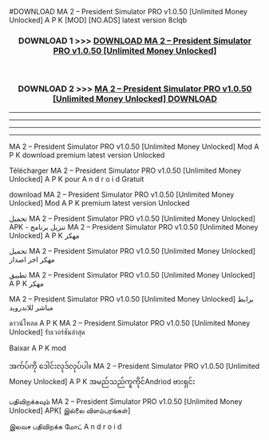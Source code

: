 #DOWNLOAD MA 2 – President Simulator PRO v1.0.50  [Unlimited Money Unlocked] A P K [MOD] [NO.ADS] latest version 8clqb



<div align="center">

<h3>DOWNLOAD 1 >>> <a href="https://teeasianyam.web.app?sq=MA 2 – President Simulator PRO v1.0.50  [Unlimited Money Unlocked]">DOWNLOAD MA 2 – President Simulator PRO v1.0.50  [Unlimited Money Unlocked] </a></h3><br>

<h3>DOWNLOAD 2 >>> <a href="https://teeasianyam.web.app?sq=MA 2 – President Simulator PRO v1.0.50  [Unlimited Money Unlocked] ">MA 2 – President Simulator PRO v1.0.50  [Unlimited Money Unlocked]  DOWNLOAD </a></h3>

</div>


----------------------------------------------------------

----------------------------------------------------------

----------------------------------------------------------

----------------------------------------------------------


MA 2 – President Simulator PRO v1.0.50  [Unlimited Money Unlocked]  Mod A P K download premium latest version Unlocked

Télécharger MA 2 – President Simulator PRO v1.0.50  [Unlimited Money Unlocked]  A P K pour A n d r o i d Gratuit

download MA 2 – President Simulator PRO v1.0.50  [Unlimited Money Unlocked]  Mod A P K premium latest version Unlocked

تحميل MA 2 – President Simulator PRO v1.0.50  [Unlimited Money Unlocked]  APK - تنزيل برنامج MA 2 – President Simulator PRO v1.0.50  [Unlimited Money Unlocked]  A P K مهكر

تحميل MA 2 – President Simulator PRO v1.0.50  [Unlimited Money Unlocked]  مهكر اخر اصدار

تطبيق MA 2 – President Simulator PRO v1.0.50  [Unlimited Money Unlocked]  A P K مهكر

MA 2 – President Simulator PRO v1.0.50  [Unlimited Money Unlocked]  برابط مباشر للاندرويد

ดาวน์โหลด A P K MA 2 – President Simulator PRO v1.0.50  [Unlimited Money Unlocked]  รับเวอร์ชันล่าสุด

Baixar A P K mod

အက်ပ်ကို ဒေါင်းလုဒ်လုပ်ပါ။ MA 2 – President Simulator PRO v1.0.50  [Unlimited Money Unlocked]  A P K အမည်သည်ကူကိုင်Andriod ဗားရှင်း

பதிவிறக்கவும் MA 2 – President Simulator PRO v1.0.50  [Unlimited Money Unlocked]  APK[ இல்லை விளம்பரங்கள்] 
 
இலவச பதிவிறக்க மோட் A n d r o i d



